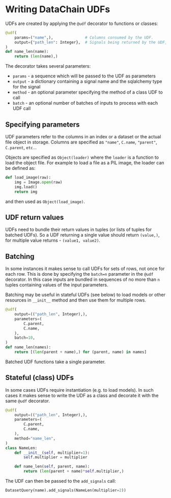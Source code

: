 # Writing DataChain UDFs

UDFs are created by applying the `@udf` decorator to functions or classes:

``` python
@udf(
    params=("name",),              # Columns consumed by the UDF.
    output={"path_len": Integer},  # Signals being returned by the UDF, with the signal name and type.
)
def name_len(name):
    return (len(name),)
```

The decorator takes several parameters:
 - `params` - a sequence which will be passed to the UDF as parameters
 - `output` - a dictionary containing a signal name and the sqlalchemy type for the signal
 - `method` - an optional parameter specifying the method of a class UDF to call
 - `batch` - an optional number of batches of inputs to process with each UDF call

## Specifying parameters

UDF parameters refer to the columns in an index or a dataset or the actual file object in storage.
Columns are specified as `"name"`, `C.name`, `"parent"`, `C.parent`, `etc.`.

Objects are specified as `Object(loader)` where the `loader` is a function to load the object file.
For example to load a file as a PIL image, the loader can be defined as:

``` python
def load_image(raw):
    img = Image.open(raw)
    img.load()
    return img
```

and then used as `Object(load_image)`.

## UDF return values

UDFs need to bundle their return values in tuples (or lists of tuples for batched UDFs).
So a UDF returning a single value should return `(value,)`, for multiple value returns -
`(value1, value2)`.

## Batching

In some instances it makes sense to call UDFs for sets of rows, not once for each row.
This is done by specifying the `batch=n` parameter in the `@udf` decorator. In this case
inputs are bundled in sequences of no more than `n` tuples containing values of the input
parameters.

Batching may be useful in stateful UDFs (see below) to load models or other resources
in `__init__` method and then use them for multiple rows.

``` python
@udf(
    output=(("path_len", Integer),),
    parameters=(
        C.parent,
        C.name,
    ),
    batch=10,
)
def name_len(names):
    return [(len(parent + name),) for (parent, name) in names]
```

Batched UDF functions take a single parameter.

## Stateful (class) UDFs

In some cases UDFs require instantiation (e.g. to load models). In such cases it makes
sense to write the UDF as a class and decorate it with the same `@udf` decorator.

``` python
@udf(
    output=(("path_len", Integer),),
    parameters=(
        C.parent,
        C.name,
    ),
    method="name_len",
)
class NameLen:
    def __init__(self, multiplier=1):
        self.multiplier = multiplier

    def name_len(self, parent, name):
        return (len(parent + name)*self.multiplier,)
```

The UDF can then be passed to the `add_signals` call:

``` python
DatasetQuery(name).add_signals(NameLen(multiplier=2))
```
